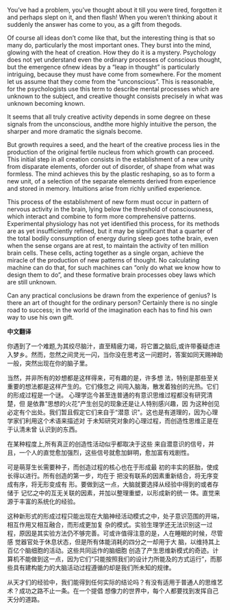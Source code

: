 

You’ve had a problem, you’ve thought about it till you were tired, forgotten it and perhaps slept on it, and then flash! When you weren’t thinking about it suddenly the answer has come to you, as a gift from thegods.

Of course all ideas don’t come like that, but the interesting thing is that so many do, particularly the most important ones. They burst into the mind, glowing with the heat of creation. How they do it is a mystery. Psychology does not yet understand even the ordinary processes of conscious thought, but the emergence ofnew ideas by a “leap in thought” is particularly intriguing, because they must have come from somewhere. For the moment let us assume that they come from the “unconscious”. This is reasonable, for the psychologists use this term to describe mental processes which are unknown to the subject, and creative thought consists precisely in what was unknown becoming known.

It seems that all truly creative activity depends in some degree on these signals from the unconscious, andthe more highly intuitive the person, the sharper and more dramatic the signals become.

But growth requires a seed, and the heart of the creative process lies in the production of the original fertile nucleus from which growth can proceed. This initial step in all creation consists in the establishment of a new unity from disparate elements, oforder out of disorder, of shape from what was formless. The mind achieves this by the plastic reshaping, so as to form a new unit, of a selection of the separate elements derived from experience and stored in memory. Intuitions arise from richly unified experience.

This process of the establishment of new form must occur in pattern of nervous activity in the brain, lying below the threshold of consciousness, which interact and combine to form more comprehensive patterns. Experimental physiology has not yet identified this process, for its methods are as yet insufficiently refined, but it may be significant that a quarter of the total bodily consumption of energy during sleep goes tothe brain, even when the sense organs are at rest, to maintain the activity of ten million brain cells. These cells, acting together as a single organ, achieve the miracle of the production of new patterns of thought. No calculating machine can do that, for such machines can “only do what we know how to design them to do”, and these formative brain processes obey laws which are still unknown.

Can any practical conclusions be drawn from the experience of genius? Is there an art of thought for the ordinary person? Certainly there is no single road to success; in the world of the imagination each has to find his own way to use his own gift.

**中文翻译**

你遇到了一个难题,为其绞尽脑汁，直至精疲力竭，将它置之脑后,或许带養疑虑进入梦乡。然而，忽然之间灵光一闪，当你没在思考这一问题时，答案如同天赐神助一般，突然出现在你的脑子里。 



当然，并非所有的妙想都是这样得来，可有趣的是，许多想 法，特别是那些至关重要的想法都是这样产生的。它们倏忽之 间闯入脑海，散发着独创的光热。它们的形成过程是一个谜。 心理学迄今甚至连普通的有意识思维过程都没有研究清楚，但 是依靠"思想的火花”产生创见的现象还是让人特别感兴趣，因 为这种创见必定有个出处。我们暂且假定它们来自于“潜意 识"。这也是有道理的，因为心理学家们利用这个术语来描述对 于未知研究对象的心理过程，而创造性思维正是在于认清未曾 认识到的东西。

在某种程度上,所有真正的创造性活动似乎都取决于这些 来自潜意识的信号，并且，一个人的直觉愈加强烈，这些信号就愈加鲜明，愈加富有戏剧性。

可是萌芽生长需要种子，而创造过程的核心也在于形成最 初的丰实的胚胎，使成长得以进行。所有创造的第一步，均在于 把没有联系的因素重新结合，将无序变成有序，将无形变成有 形。要做到这一点，大脑就要选择从经验中得到的或者存储于 记忆之中的互无关联的因素，并加以整理重塑，以形成新的统一 体。直觉来源于丰富的系统化的经验。

这种新形式的形成过程只能出现在大脑神经活动模式之中，处子意识范围的开端，相互作用又相互融合，而形成更加复 杂的模式。实验生理学还无法识别这一过程，原因是其实验方法仍不够完善。可或许值得注意的是，人在睡眠的时候，尽管感 觉器官处于休息状态，但是所有体能消耗的四分之一却用于大 脑，以维持其上百亿个脑细胞的活动。这些共同运作的脑细胞 创造了产生思维新模式的奇迹。计算机不能做到这一点，因为它们“只能按照我们的设计力所能及的方式运行”，而那些具有建构能力的大脑活动过程遵循的却是我们所未知的规律。

从天才们的经验中，我们能得到任何实际的结论吗？有没有适用于普通人的思维艺术？成功之路不止一条。在一个提倡 想像力的世界中，每个人都要找到发挥自己天分的道路。